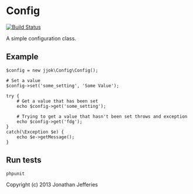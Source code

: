 Config
======

[![Build Status](https://travis-ci.org/jjok/Config.png)](https://travis-ci.org/jjok/Config)

A simple configuration class.

Example
-------

	$config = new jjok\Config\Config();
	
	# Set a value
	$config->set('some_setting', 'Some Value');

	try {
		# Get a value that has been set
		echo $config->get('some_setting');
	
		# Trying to get a value that hasn't been set throws and exception
		echo $config->get('fdg');
	}
	catch(\Exception $e) {
		echo $e->getMessage();
	}


Run tests
---------

	phpunit


Copyright (c) 2013 Jonathan Jefferies

